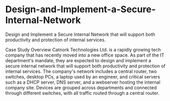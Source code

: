 # Design-and-Implement-a-Secure-Internal-Network
Design and Implement a Secure Internal Network that will support both productivity and protection of internal services.

Case Study Overview
Catnork Technologies Ltd. is a rapidly growing tech company that has recently moved into a new office space. As part of the IT department's mandate, they are expected to design and implement a secure internal network that will support both productivity and protection of internal services.
The company's network includes a central router, two switches, desktop PCs, a laptop used by an engineer, and critical servers such as a DHCP server, DNS server, and a webserver hosting the internal company site. Devices are grouped across departments and connected through different switches, with all traffic routed through a central router.
